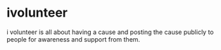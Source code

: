# ivolunteer
i volunteer is all about having a cause and posting the cause publicly to people for awareness and support from them.
